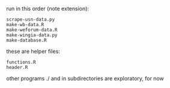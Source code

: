 run in this order (note extension):

    scrape-usn-data.py
	make-wb-data.R
	make-weforum-data.R
	make-wingia-data.py
	make-database.R

these are helper files:

	functions.R
	header.R

other programs ./ and in subdirectories are exploratory, for now
